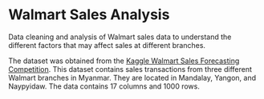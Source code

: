# Walmart Sales Analysis
Data cleaning and analysis of Walmart sales data to understand the different factors that may affect sales at different branches.

The dataset was obtained from the [Kaggle Walmart Sales Forecasting Competition](https://www.kaggle.com/c/walmart-recruiting-store-sales-forecasting). This dataset contains sales transactions from three different Walmart branches in Myanmar. They are located in Mandalay, Yangon, and Naypyidaw. The data contains 17 columns and 1000 rows.

